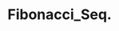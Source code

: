 # Fibonacci_Seq.
 <html>
<head><title>Fibonacci Sequence</title><head>
<body>
		<script type = "text/javascript">
		<!--
				var var1 = 0;
				var var2 = 1;
				var var3;
				
				var num= prompt("enter the limit to generate fibinacci no",0);
				
				document.write(var1+"<br/>");
				document.write(var2+"<br/>");
				
				for(var i=3; i<= num;i++)
				{
							var3 = var1 + var2;
							var1 =var2;
							var2 =var3;
							
							document.write(var3+"<br/>");
				}
		//-->
		</script>

</body>
</html>
